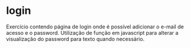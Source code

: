 # login
Exercício contendo página de login onde é possível adicionar o e-mail de acesso e o password.
Utilização de função em javascript para alterar a visualização do password para texto quando necessário.
